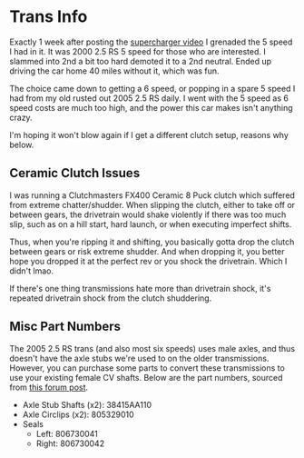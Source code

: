 # Trans Info
Exactly 1 week after posting the [supercharger video](https://youtu.be/Y6_W0FZ5e4A) I grenaded the 5 speed I had in it. It was 2000 2.5 RS 5 speed for those who are interested. I slammed into 2nd a bit too hard demoted it to a 2nd neutral. Ended up driving the car home 40 miles without it, which was fun. 

The choice came down to getting a 6 speed, or popping in a spare 5 speed I had from my old rusted out 2005 2.5 RS daily. I went with the 5 speed as 6 speed costs are much too high, and the power this car makes isn't anything crazy. 

I'm hoping it won't blow again if I get a different clutch setup, reasons why below.

## Ceramic Clutch Issues
I was running a Clutchmasters FX400 Ceramic 8 Puck clutch which suffered from extreme chatter/shudder. When slipping the clutch, either to take off or between gears, the drivetrain would shake violently if there was too much slip, such as on a hill start, hard launch, or when executing imperfect shifts.

Thus, when you're ripping it and shifting, you basically gotta drop the clutch between gears or risk extreme shudder. And when dropping it, you better hope you dropped it at the perfect rev or you shock the drivetrain. Which I didn't lmao.

If there's one thing transmissions hate more than drivetrain shock, it's repeated drivetrain shock from the clutch shuddering.

## Misc Part Numbers
The 2005 2.5 RS trans (and also most six speeds) uses male axles, and thus doesn't have the axle stubs we're used to on the older transmissions. However, you can purchase some parts to convert these transmissions to use your existing female CV shafts. Below are the part numbers, sourced from [this forum post](https://www.rs25.com/threads/the-six-speed-swap-thread.181311/).

- Axle Stub Shafts (x2): 38415AA110
- Axle Circlips (x2): 805329010
- Seals
  - Left: 806730041
  - Right: 806730042 